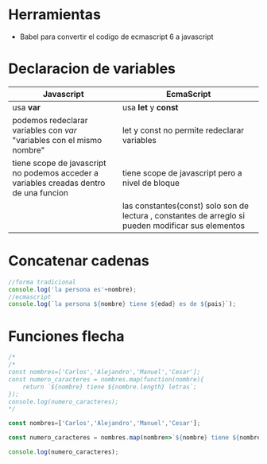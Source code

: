 # Herramientas
- Babel para convertir el codigo de ecmascript 6 a javascript

# Declaracion de variables
|Javascript| EcmaScript |
|--|--|
| usa **var** | usa **let** y **const** |
| podemos redeclarar variables con *var* "variables con el mismo nombre" | let y const no permite  redeclarar variables |
| tiene scope de javascript no podemos acceder a variables creadas dentro de una funcion | tiene scope de javascript pero a nivel de bloque |
| |  las constantes(const) solo son de lectura , constantes de arreglo si pueden modificar sus elementos|
# Concatenar cadenas
``` js
//forma tradicional
console.log('la persona es'+nombre);
//ecmascript
console.log(`la persona ${nombre} tiene ${edad} es de ${pais}`); 
```
# Funciones flecha
``` js
/*
/*
const nombres=['Carlos','Alejandro','Manuel','Cesar'];
const numero_caracteres = nombres.map(function(nombre){
    return `${nombre} tiene ${nombre.length} letras`;
});
console.log(numero_caracteres);
*/

const nombres=['Carlos','Alejandro','Manuel','Cesar'];

const numero_caracteres = nombres.map(nombre=>`${nombre} tiene ${nombre.length} letras`);

console.log(numero_caracteres);
```
